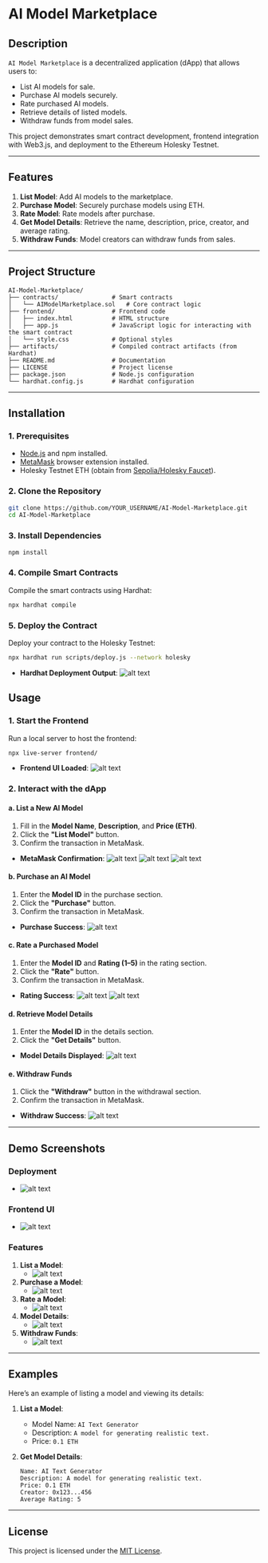 # **AI Model Marketplace**

## **Description**
`AI Model Marketplace` is a decentralized application (dApp) that allows users to:
- List AI models for sale.
- Purchase AI models securely.
- Rate purchased AI models.
- Retrieve details of listed models.
- Withdraw funds from model sales.

This project demonstrates smart contract development, frontend integration with Web3.js, and deployment to the Ethereum Holesky Testnet.

---

## **Features**
1. **List Model**: Add AI models to the marketplace.
2. **Purchase Model**: Securely purchase models using ETH.
3. **Rate Model**: Rate models after purchase.
4. **Get Model Details**: Retrieve the name, description, price, creator, and average rating.
5. **Withdraw Funds**: Model creators can withdraw funds from sales.

---

## **Project Structure**

```plaintext
AI-Model-Marketplace/
├── contracts/               # Smart contracts
│   └── AIModelMarketplace.sol   # Core contract logic
├── frontend/                # Frontend code
│   ├── index.html           # HTML structure
│   ├── app.js               # JavaScript logic for interacting with the smart contract
│   └── style.css            # Optional styles
├── artifacts/               # Compiled contract artifacts (from Hardhat)
├── README.md                # Documentation
├── LICENSE                  # Project license
├── package.json             # Node.js configuration
└── hardhat.config.js        # Hardhat configuration
```

---

## **Installation**

### **1. Prerequisites**
- [Node.js](https://nodejs.org/) and npm installed.
- [MetaMask](https://metamask.io/) browser extension installed.
- Holesky Testnet ETH (obtain from [Sepolia/Holesky Faucet](https://faucets.chain.link/sepolia)).

### **2. Clone the Repository**
```bash
git clone https://github.com/YOUR_USERNAME/AI-Model-Marketplace.git
cd AI-Model-Marketplace
```

### **3. Install Dependencies**
```bash
npm install
```

### **4. Compile Smart Contracts**
Compile the smart contracts using Hardhat:
```bash
npx hardhat compile
```

### **5. Deploy the Contract**
Deploy your contract to the Holesky Testnet:
```bash
npx hardhat run scripts/deploy.js --network holesky
```

- **Hardhat Deployment Output**:
![alt text](image.png)

## **Usage**

### **1. Start the Frontend**
Run a local server to host the frontend:
```bash
npx live-server frontend/
```

- **Frontend UI Loaded**: 
![alt text](image-1.png)

### **2. Interact with the dApp**

#### **a. List a New AI Model**
1. Fill in the **Model Name**, **Description**, and **Price (ETH)**.
2. Click the **"List Model"** button.
3. Confirm the transaction in MetaMask.

- **MetaMask Confirmation**: 
![alt text](image-2.png)
![alt text](image-3.png)
![alt text](image-6.png)

#### **b. Purchase an AI Model**
1. Enter the **Model ID** in the purchase section.
2. Click the **"Purchase"** button.
3. Confirm the transaction in MetaMask.

- **Purchase Success**: 
![alt text](image-4.png)

#### **c. Rate a Purchased Model**
1. Enter the **Model ID** and **Rating (1–5)** in the rating section.
2. Click the **"Rate"** button.
3. Confirm the transaction in MetaMask.

- **Rating Success**: 
![alt text](image-5.png)
![alt text](image-7.png)

#### **d. Retrieve Model Details**
1. Enter the **Model ID** in the details section.
2. Click the **"Get Details"** button.

- **Model Details Displayed**:
![alt text](image-8.png)

#### **e. Withdraw Funds**
1. Click the **"Withdraw"** button in the withdrawal section.
2. Confirm the transaction in MetaMask.

- **Withdraw Success**: 
![alt text](image-9.png)

---

## **Demo Screenshots**

### **Deployment**
- ![alt text](image-10.png)

### **Frontend UI**
- ![alt text](image-11.png)

### **Features**
1. **List a Model**:
   - ![alt text](image-12.png)
2. **Purchase a Model**:
   - ![alt text](image-13.png)
3. **Rate a Model**:
   - ![alt text](image-14.png)
4. **Model Details**:
   - ![alt text](image-15.png)
5. **Withdraw Funds**:
   - ![alt text](image-16.png)

---

## **Examples**

Here’s an example of listing a model and viewing its details:

1. **List a Model**:
   - Model Name: `AI Text Generator`
   - Description: `A model for generating realistic text.`
   - Price: `0.1 ETH`

2. **Get Model Details**:
   ```
   Name: AI Text Generator
   Description: A model for generating realistic text.
   Price: 0.1 ETH
   Creator: 0x123...456
   Average Rating: 5
   ```

---

## **License**

This project is licensed under the [MIT License](LICENSE).
